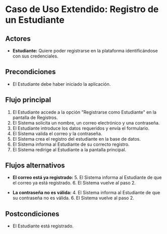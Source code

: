 # Caso de Uso Extendido: Registro de un Estudiante

## Actores

- **Estudiante:** Quiere poder registrarse en la plataforma identificándose con sus credenciales. 

## Precondiciones

- El Estudiante debe haber iniciado la aplicación.

## Flujo principal

1. El Estudiante accede a la opción "Registrarse como Estudiante" en la pantalla de Registros.
2. El Sistema solicita un nombre, un correo electrónico y una contraseña.
3. El Estudiante introduce los datos requeridos y envía el formulario.
4. El Sistema valida el correo y la contraseña.
5. El Sistema crea el registro del estudiante en la base de datos.
6. El Sistema informa al Estudiante de su correcto registro. 
7. El Sistema redirige al Estudiante a la pantalla principal. 


## Flujos alternativos

- **El correo está ya registrado:**
  5. El Sistema informa al Estudiante de que el correo ya está registrado.
  6. El Sistema vuelve al paso 2.

- **La contraseña no es válida:**
  4. El Sistema informa al Estudiante de que su contraseña no es válida.
  6. El Sistema vuelve al paso 2.

## Postcondiciones

- El Estudiante está registrado.
